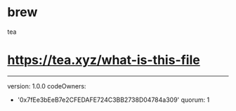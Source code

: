 # brew
tea
# https://tea.xyz/what-is-this-file
---
version: 1.0.0
codeOwners:
  - '0x7fEe3bEeB7e2CFEDAFE724C3BB2738D04784a309'
quorum: 1
